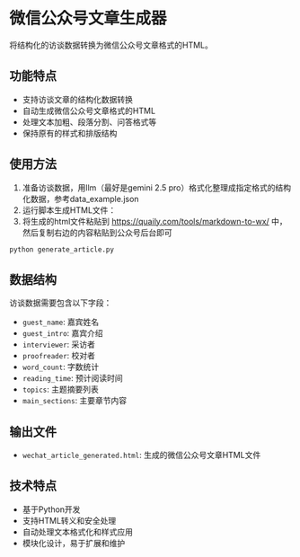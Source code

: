 # 微信公众号文章生成器

将结构化的访谈数据转换为微信公众号文章格式的HTML。

## 功能特点

- 支持访谈文章的结构化数据转换
- 自动生成微信公众号文章格式的HTML
- 处理文本加粗、段落分割、问答格式等
- 保持原有的样式和排版结构

## 使用方法

1. 准备访谈数据，用llm（最好是gemini 2.5 pro）格式化整理成指定格式的结构化数据，参考data_example.json
2. 运行脚本生成HTML文件：
3. 将生成的html文件粘贴到 https://quaily.com/tools/markdown-to-wx/ 中，然后复制右边的内容粘贴到公众号后台即可

```bash
python generate_article.py
```


## 数据结构

访谈数据需要包含以下字段：

- `guest_name`: 嘉宾姓名
- `guest_intro`: 嘉宾介绍
- `interviewer`: 采访者
- `proofreader`: 校对者
- `word_count`: 字数统计
- `reading_time`: 预计阅读时间
- `topics`: 主题摘要列表
- `main_sections`: 主要章节内容

## 输出文件

- `wechat_article_generated.html`: 生成的微信公众号文章HTML文件


## 技术特点

- 基于Python开发
- 支持HTML转义和安全处理
- 自动处理文本格式化和样式应用
- 模块化设计，易于扩展和维护